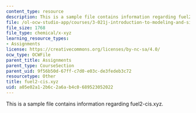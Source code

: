 ```yaml
---
content_type: resource
description: This is a sample file contains information regarding fuel2-cis.xyz.
file: /ol-ocw-studio-app/courses/3-021j-introduction-to-modeling-and-simulation-spring-2012/a05e02a12b6c2a6ab4c0689523052022_fuel2-cis.xyz
file_size: 1768
file_type: chemical/x-xyz
learning_resource_types:
- Assignments
license: https://creativecommons.org/licenses/by-nc-sa/4.0/
ocw_type: OCWFile
parent_title: Assignments
parent_type: CourseSection
parent_uid: 9f56b50d-67ff-c7d0-e03c-de3fedeb3c72
resourcetype: Other
title: fuel2-cis.xyz
uid: a05e02a1-2b6c-2a6a-b4c0-689523052022
---
```

This is a sample file contains information regarding fuel2-cis.xyz.